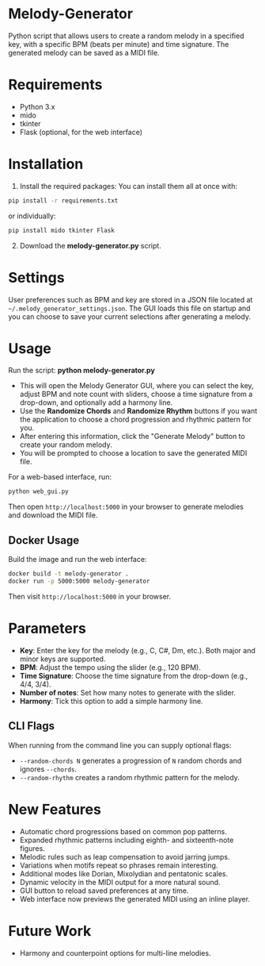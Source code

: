# Melody-Generator
Python script that allows users to create a random melody in a specified key, with a specific BPM (beats per minute) and time signature. The generated melody can be saved as a MIDI file.

# Requirements
- Python 3.x
- mido
- tkinter
- Flask (optional, for the web interface)

# Installation
1) Install the required packages:
You can install them all at once with:
```bash
pip install -r requirements.txt
```
or individually:
```bash
pip install mido tkinter Flask
```
2) Download the **melody-generator.py** script.

# Settings
User preferences such as BPM and key are stored in a JSON file located at
`~/.melody_generator_settings.json`. The GUI loads this file on startup and you
can choose to save your current selections after generating a melody.

# Usage
Run the script:
**python melody-generator.py**
- This will open the Melody Generator GUI, where you can select the key, adjust BPM and note count with sliders, choose a time signature from a drop-down, and optionally add a harmony line.
- Use the **Randomize Chords** and **Randomize Rhythm** buttons if you want the application to choose a chord progression and rhythmic pattern for you.
- After entering this information, click the "Generate Melody" button to create your random melody.
- You will be prompted to choose a location to save the generated MIDI file.

For a web-based interface, run:
```bash
python web_gui.py
```
Then open `http://localhost:5000` in your browser to generate melodies and download the MIDI file.

## Docker Usage
Build the image and run the web interface:
```bash
docker build -t melody-generator .
docker run -p 5000:5000 melody-generator
```
Then visit `http://localhost:5000` in your browser.

# Parameters
- **Key**: Enter the key for the melody (e.g., C, C#, Dm, etc.). Both major and minor keys are supported.
- **BPM**: Adjust the tempo using the slider (e.g., 120 BPM).
- **Time Signature**: Choose the time signature from the drop-down (e.g., 4/4, 3/4).
- **Number of notes**: Set how many notes to generate with the slider.
- **Harmony**: Tick this option to add a simple harmony line.

## CLI Flags
When running from the command line you can supply optional flags:
- `--random-chords N` generates a progression of `N` random chords and ignores `--chords`.
- `--random-rhythm` creates a random rhythmic pattern for the melody.

# New Features

- Automatic chord progressions based on common pop patterns.
- Expanded rhythmic patterns including eighth- and sixteenth-note figures.
- Melodic rules such as leap compensation to avoid jarring jumps.
- Variations when motifs repeat so phrases remain interesting.
- Additional modes like Dorian, Mixolydian and pentatonic scales.
- Dynamic velocity in the MIDI output for a more natural sound.
- GUI button to reload saved preferences at any time.
- Web interface now previews the generated MIDI using an inline player.

# Future Work

- Harmony and counterpoint options for multi-line melodies.
